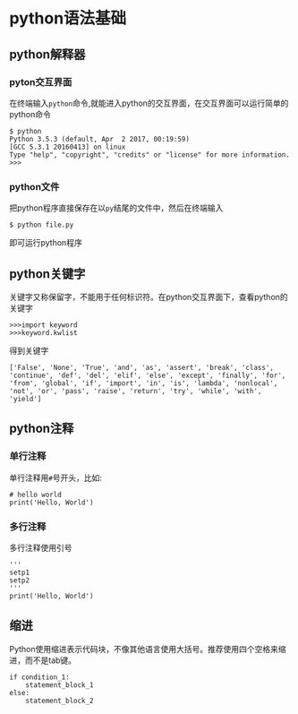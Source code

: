 # python语法基础
## python解释器
### pyton交互界面
在终端输入`python`命令,就能进入python的交互界面，在交互界面可以运行简单的python命令
```
$ python
Python 3.5.3 (default, Apr  2 2017, 00:19:59)
[GCC 5.3.1 20160413] on linux
Type "help", "copyright", "credits" or "license" for more information.
>>>
```
### python文件
把python程序直接保存在以`py`结尾的文件中，然后在终端输入
```
$ python file.py
```
即可运行python程序
## python关键字
关键字又称保留字，不能用于任何标识符。在python交互界面下，查看python的关键字
```
>>>import keyword
>>>keyword.kwlist
```
得到关键字
```
['False', 'None', 'True', 'and', 'as', 'assert', 'break', 'class', 'continue', 'def', 'del', 'elif', 'else', 'except', 'finally', 'for', 'from', 'global', 'if', 'import', 'in', 'is', 'lambda', 'nonlocal', 'not', 'or', 'pass', 'raise', 'return', 'try', 'while', 'with', 'yield']
```
## python注释
### 单行注释
单行注释用`#`号开头，比如:
```
# hello world
print('Hello, World')
```
### 多行注释
多行注释使用引号
```
'''
setp1
setp2
'''
print('Hello, World')
```
## 缩进
Python使用缩进表示代码块，不像其他语言使用大括号。推荐使用四个空格来缩进，而不是tab键。
```
if condition_1:
    statement_block_1
else:
    statement_block_2
```
